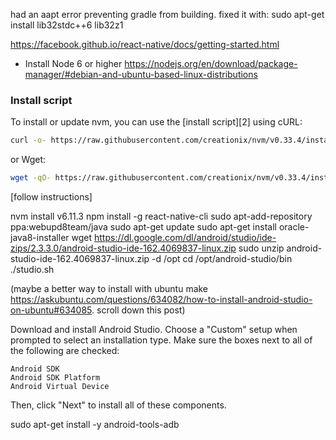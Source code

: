 had an aapt error preventing gradle from building. fixed it with:
sudo apt-get install lib32stdc++6 lib32z1

https://facebook.github.io/react-native/docs/getting-started.html

- Install Node 6 or higher https://nodejs.org/en/download/package-manager/#debian-and-ubuntu-based-linux-distributions

### Install script

To install or update nvm, you can use the [install script][2] using cURL:

```sh
curl -o- https://raw.githubusercontent.com/creationix/nvm/v0.33.4/install.sh | bash
```

or Wget:

```sh
wget -qO- https://raw.githubusercontent.com/creationix/nvm/v0.33.4/install.sh | bash
```

[follow instructions]

nvm install v6.11.3
npm install -g react-native-cli
sudo apt-add-repository ppa:webupd8team/java
sudo apt-get update
sudo apt-get install oracle-java8-installer
wget https://dl.google.com/dl/android/studio/ide-zips/2.3.3.0/android-studio-ide-162.4069837-linux.zip
sudo unzip android-studio-ide-162.4069837-linux.zip -d /opt
cd /opt/android-studio/bin
./studio.sh

(maybe a better way to install with ubuntu make https://askubuntu.com/questions/634082/how-to-install-android-studio-on-ubuntu#634085. scroll down this post)

Download and install Android Studio. Choose a "Custom" setup when prompted to select an installation type. Make sure the boxes next to all of the following are checked:

    Android SDK
    Android SDK Platform
    Android Virtual Device

Then, click "Next" to install all of these components.

sudo apt-get install -y android-tools-adb
